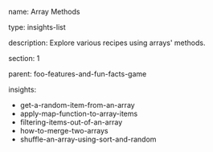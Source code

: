 name: Array Methods

type: insights-list

description: Explore various recipes using arrays' methods.

section: 1

parent: foo-features-and-fun-facts-game

insights:
  - get-a-random-item-from-an-array
  - apply-map-function-to-array-items
  - filtering-items-out-of-an-array
  - how-to-merge-two-arrays
  - shuffle-an-array-using-sort-and-random
